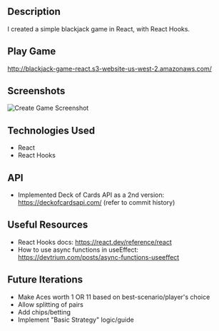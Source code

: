 ## Description
I created a simple blackjack game in React, with React Hooks.

## Play Game
http://blackjack-game-react.s3-website-us-west-2.amazonaws.com/

## Screenshots
![Create Game Screenshot](https://github.com/hlhartley/blackjack/blob/main/blackjack-game-screenshot.png)

## Technologies Used
- React
- React Hooks

## API
- Implemented Deck of Cards API as a 2nd version: https://deckofcardsapi.com/ (refer to commit history)

## Useful Resources
- React Hooks docs: https://react.dev/reference/react
- How to use async functions in useEffect: https://devtrium.com/posts/async-functions-useeffect

## Future Iterations
- Make Aces worth 1 OR 11 based on best-scenario/player's choice
- Allow splitting of pairs
- Add chips/betting
- Implement "Basic Strategy" logic/guide

